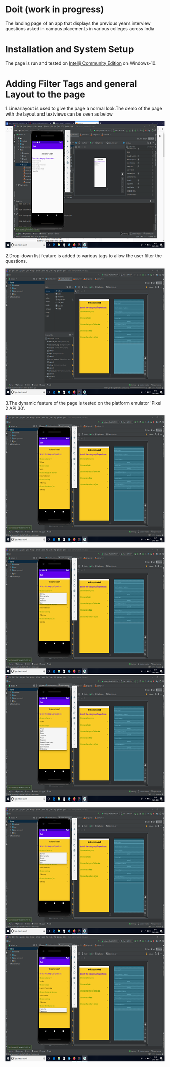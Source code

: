 # Doit (work in progress)
The landing page of an app that displays the previous years interview questions asked in campus placements in various colleges across India

# Installation and System Setup
The page is run and tested on [Intellij Community Edition](https://www.jetbrains.com/help/idea/installation-guide.html) on Windows-10.

# Adding Filter Tags and general Layout to the page
1.Linearlayout is used to give the page a normal look.The demo of the page with the layout and textviews can be seen as below

<img src="https://github.com/rsrkpatwari1234/Doit_app/blob/main/images/layout.png" width="700" height="400">

2.Drop-down list feature is added to various tags to allow the user filter the questions.

<img src="https://github.com/rsrkpatwari1234/Doit_app/blob/main/images/ui_design.png" width="700" height="400">

3.The dynamic feature of the page is tested on the platform emulator 'Pixel 2 API 30'.

<img src="https://github.com/rsrkpatwari1234/Doit_app/blob/main/images/emulation_default.png" width="700" height="400">
<p float="left">
<img src="https://github.com/rsrkpatwari1234/Doit_app/blob/main/images/emulation_company.png" width="700" height="400">
<img src="https://github.com/rsrkpatwari1234/Doit_app/blob/main/images/emulation_topic.png" width="700" height="400">
</p>
<p float="left">
<img src="https://github.com/rsrkpatwari1234/Doit_app/blob/main/images/emulation_company.png" width="700" height="400">
<img src="https://github.com/rsrkpatwari1234/Doit_app/blob/main/images/emulation_job.png" width="700" height="400">
</p>
